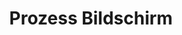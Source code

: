 ---
layout: article
title: Prozess Bildschirm
description: 
  - Dieses Board gibt dem Stapelfahrer eine schnell Übersicht wie viele Paletten bereits verladen wurden und wie viele noch fehlen. 
lang: de
weight: 1000
isDraft: false
ref: Process_Screen
category:
  - Logistic
  - Process
image: Process_Screen_DE.png
download: Process_Screen_DE.pbmx
overview_description:
  - Identifikation des LKW&#58; Firma, Kennzeichen
  - Aktueller Beladungsstatus&#58; 23 Paletten
  - Fehlende Paletten&#58; 11
  - Auftragswert&#58; 34 Paletten
  - Start und geplante Endzeit ist ersichtlich
  - Rechts finden Sie Warnschilder falls ein Gefahrgut verladen wird.
overview_benefits:
  - Der Stapelfahrer sieht an jeder Rampe sofort was noch fehlt und eventuell wie vorsichtig er mit Gefahrgut umgehen muss. Dies erzeugt mehr Übersicht und kürzerer Reaktionszeiten.
overview_data_sources:
---